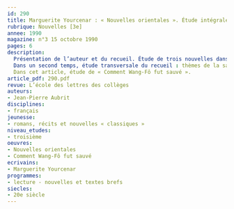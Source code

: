 ```yaml
---
id: 290
title: Marguerite Yourcenar : « Nouvelles orientales ». Étude intégrale (1/4)
rubrique: Nouvelles [3e]
annee: 1990
magazine: n°3 15 octobre 1990
pages: 6
description: 
  Présentation de l’auteur et du recueil. Étude de trois nouvelles dans un premier temps : « Comment Wang-Fô fut sauvé », « Le Lait de la mort », « La Veuve Aphrodissia ».
  Dans un second temps, étude transversale du recueil : thèmes de la sagesse orientale, du héros et de la mort, de l’amour, du merveilleux.
  Dans cet article, étude de « Comment Wang-Fô fut sauvé ».
article_pdf: 290.pdf
revue: L’école des lettres des collèges
auteurs:
- Jean-Pierre Aubrit
disciplines:
- français
jeunesse:
- romans, récits et nouvelles « classiques »
niveau_etudes:
- troisième
oeuvres:
- Nouvelles orientales
- Comment Wang-Fô fut sauvé
ecrivains:
- Marguerite Yourcenar
programmes:
- lecture - nouvelles et textes brefs
siecles:
- 20e siècle
---
```

